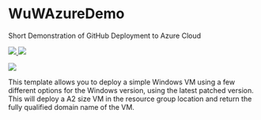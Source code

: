 # WuWAzureDemo
Short Demonstration of GitHub Deployment to Azure Cloud

<a href="https://portal.azure.com/#create/Microsoft.Template/uri/https%3A%2F%2Fraw.githubusercontent.com%2Fodonnell%2Ddavid%2FWuWAzureDemo%2Fmaster%2Fazuredeploy.json"
 target="_blank">
    <img src="http://azuredeploy.net/deploybutton.png"/>
</a>
<a href="http://armviz.io/#/?load=https%3A%2F%2Fraw.githubusercontent.com%2Fodonnell%2Ddavid%2FWuWAzureDemo%2Fmaster%2Fazuredeploy.json" target="_blank">
    <img src="http://armviz.io/visualizebutton.png"/>
</a>

<a href="#" onClick="MyWindow=window.open('http://armviz.io/#/?load=https%3A%2F%2Fraw.githubusercontent.com%2Fodonnell%2Ddavid%2FWuWAzureDemo%2Fmaster%2Fazuredeploy.json); return false;">
    <img src="http://armviz.io/visualizebutton.png"/>
</a>

This template allows you to deploy a simple Windows VM using a few different options for the Windows version, using the latest patched version. This will deploy a A2 size VM in the resource group location and return the fully qualified domain name of the VM.
